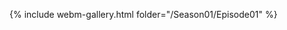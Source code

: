 {% include webm-gallery.html folder="/Season01/Episode01" %}

<script
  async
  src="https://cdn.jsdelivr.net/npm/vanilla-lazyload@17.8.8/dist/lazyload.min.js"
></script>
